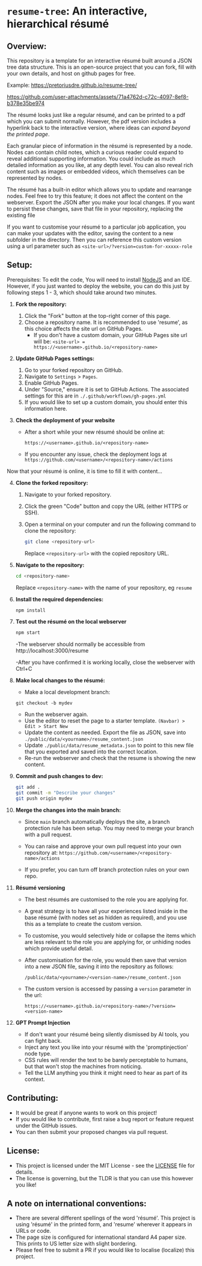 # `resume-tree`: An interactive, hierarchical résumé
## Overview:

This repository is a template for an interactive résumé built around a JSON tree data structure. This is an open-source project that you can fork, fill with your own details, and host on github pages for free.

Example:
https://pretoriusdre.github.io/resume-tree/




https://github.com/user-attachments/assets/71a4762d-c72c-4097-8ef8-b378e35be974




The résumé looks just like a regular résumé, and can be printed to a pdf which you can submit normally. However, the pdf version includes a hyperlink back to the interactive version, where ideas can *expand beyond the printed page*.


Each granular piece of information in the résumé is represented by a node. Nodes can contain child notes, which a curious reader could expand to reveal additional supporting information. You could include as much detailed information as you like, at any depth level. You can also reveal rich content such as images or embedded videos, which themselves can be represented by nodes.

The résumé has a built-in editor which allows you to update and rearrange nodes. Feel free to try this feature; it does not affect the content on the webserver. Export the JSON after you make your local changes. If you want to persist these changes, save that file in your repository, replacing the existing file


If you want to customise your résumé to a particular job application, you can make your updates with the editor, saving the content to a new subfolder in the directory. Then you can reference this custom version using a url parameter such as `<site-url>/?version=custom-for-xxxxx-role`


## Setup:
Prerequisites: To edit the code, You will need to install [NodeJS](https://nodejs.org/en) and an IDE. However, if you just wanted to deploy the website, you can do this just by following steps 1 - 3, which should take around two minutes.

1. **Fork the repository:**
    1. Click the "Fork" button at the top-right corner of this page.
    2. Choose a repository name. It is recommended to use 'resume', as this choice affects the site url on GitHub Pages.
        - If you don't have a custom domain, your GitHub Pages site url will be: `<site-url> = https://<username>.github.io/<repository-name>`
          
2. **Update GitHub Pages settings:**
    1. Go to your forked repository on GitHub.
    2. Navigate to `Settings` > `Pages`.
    3. Enable GitHub Pages.
    4. Under "Source," ensure it is set to GitHub Actions. The associated settings for this are in `./.github/workflows/gh-pages.yml`
    5. If you would like to set up a custom domain, you should enter this information here.

3. **Check the deployment of your website**
    - After a short while your new résumé should be online at:

        `https://<username>.github.io/<repository-name>`

    - If you encounter any issue, check the deployment logs at 
        `https://github.com/<username>/<repository-name>/actions`

Now that your résumé is online, it is time to fill it with content...
      
4. **Clone the forked repository:**
    1. Navigate to your forked repository.
    2. Click the green "Code" button and copy the URL (either HTTPS or SSH).
    3. Open a terminal on your computer and run the following command to clone the repository:
        ```sh
        git clone <repository-url>
        ```
    
       Replace `<repository-url>` with the copied repository URL.

5. **Navigate to the repository:**
    
    ```sh
    cd <repository-name>
    ```
   Replace `<repository-name>` with the name of your repository, eg `resume`

6. **Install the required dependencies:**
    ```sh
    npm install
    ```


7. **Test out the résumé on the local webserver**
    ```sh
    npm start
    ```
    -The webserver should normally be accessible from http://localhost:3000/resume

    -After you have confirmed it is working locally, close the webserver with Ctrl+C


8. **Make local changes to the résumé:**
    - Make a local development branch:
    ```shf
    git checkout -b mydev
    ```
    
    - Run the webserver again.
    - Use the editor to reset the page to a starter template.
    `(Navbar) > Edit > Start New`
    - Update the content as needed. Export the file as JSON, save into `./public/data/<yourname>/resume_content.json`
    - Update `./public/data/resume_metadata.json` to point to this new file that you exported and saved into the correct location.
    - Re-run the webserver and check that the resume is showing the new content.


9. **Commit and push changes to dev:**
    ```sh
    git add .
    git commit -m "Describe your changes"
    git push origin mydev
    ```

10. **Merge the changes into the main branch:**

    - Since `main` branch automatically deploys the site, a branch protection rule has been setup. You may need to merge your branch with a pull request.

    - You can raise and approve your own pull request into your own repository at:
     `https://github.com/<username>/<repository-name>/actions`

    - If you prefer, you can turn off branch protection rules on your own repo.


11. **Résumé versioning**

    - The best résumés are customised to the role you are applying for.
    - A great strategy is to have all your experiences listed inside in the base résumé (with nodes set as hidden as required), and you use this as a template to create the custom version.
    - To customise, you would selectively hide or collapse the items which are less relevant to the role you are applying for, or unhiding nodes which provide useful detail.
    - After customisation for the role, you would then save that version into a new JSON file, saving it into the repository as follows:

        `/public/data/<yourname>/<version-name>/resume_content.json`

    - The custom version is accessed by passing a `version` parameter in the url:

        `https://<username>.github.io/<repository-name>/?version=<version-name>`

12. **GPT Prompt Injection**

    - If don't want your résumé being silently dismissed by AI tools, you can fight back.
    - Inject any text you like into your résumé with the 'promptinjection' node type.
    - CSS rules will render the text to be barely perceptable to humans, but that won't stop the machines from noticing.
    - Tell the LLM anything you think it might need to hear as part of its context.


## Contributing:

- It would be great if anyone wants to work on this project!
- If you would like to contribute, first raise a bug report or feature request under the GitHub issues.
- You can then submit your proposed changes via pull request.


## License:

- This project is licensed under the MIT License - see the [LICENSE](./LICENSE) file for details.
- The license is governing, but the TLDR is that you can use this however you like!


## A note on international conventions:

- There are several different spellings of the word 'résumé'. This project is using 'résumé' in the printed form, and 'resume' wherever it appears in URLs or code.
- The page size is configured for international standard A4 paper size. This prints to US letter size with slight bordering.
- Please feel free to submit a PR if you would like to localise (localize) this project.
